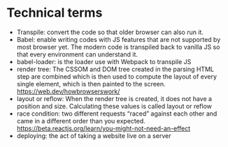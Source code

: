 # Technical terms

- Transpile: convert the code so that older browser can also run it.
- Babel: enable writing codes with JS features that are not supported by most browser yet. The modern code is transpiled back to vanilla JS so that every environment can understand it.
- babel-loader: is the loader use with Webpack to transpile JS
- render tree: The CSSOM and DOM tree created in the parsing HTML step are combined which is then used to compute the layout of every single element, which is then painted to the screen. <https://web.dev/howbrowserswork/>
- layout or reflow: When the render tree is created, it does not have a position and size. Calculating these values is called layout or reflow
- race condition: two different requests “raced” against each other and came in a different order than you expected. <https://beta.reactjs.org/learn/you-might-not-need-an-effect>
- deploying: the act of taking a website live on a server